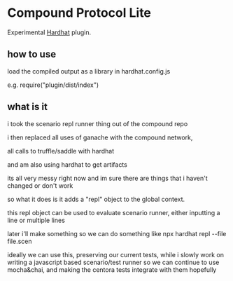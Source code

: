 # Compound Protocol Lite

Experimental [Hardhat](https://hardhat.org/) plugin.

## how to use

load the compiled output as a library in hardhat.config.js

e.g. require("plugin/dist/index")

## what is it


i took the scenario repl runner thing out of the compound repo

i then replaced all uses of ganache with the compound network,

all calls to truffle/saddle with hardhat

and am also using hardhat to get artifacts

its all very messy right now and im sure there are things that i haven't changed or don't work



so what it does is it adds a "repl" object to the global context.

this repl object can be used to evaluate scenario runner, either inputting a line or multiple lines

later i'll make something so we can do something like npx hardhat repl --file file.scen



ideally we can use this, preserving our current tests, while i slowly work on writing a javascript based scenario/test runner
so we can continue to use mocha&chai, and making the centora tests integrate with them hopefully
